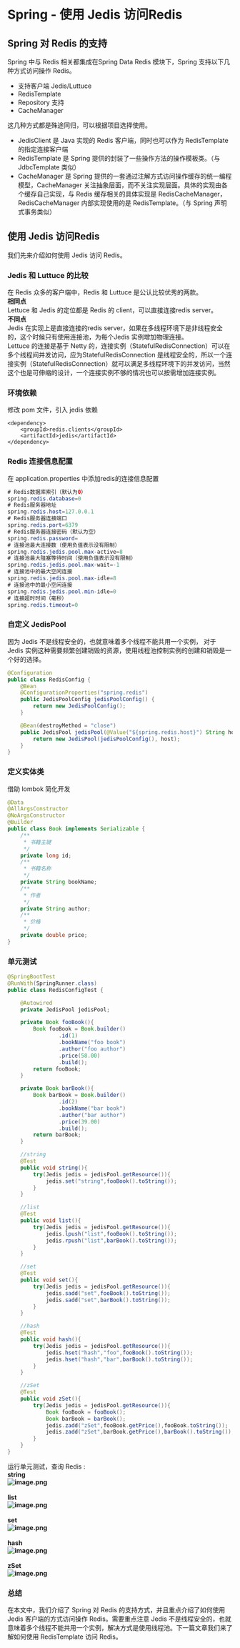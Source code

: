 # Spring - 使用 Jedis 访问Redis

<a name="30fd99f0"></a>
## Spring 对 Redis 的支持
Spring 中与 Redis 相关都集成在Spring Data Redis 模块下，Spring 支持以下几种方式访问操作 Redis。
* 支持客户端 Jedis/Luttuce
* RedisTemplate
* Repository 支持
* CacheManager 

这几种方式都是殊途同归，可以根据项目选择使用。
* JedisClient 是 Java 实现的 Redis 客户端，同时也可以作为 RedisTemplate 的指定连接客户端
* RedisTemplate 是 Spring 提供的封装了一些操作方法的操作模板类。（与 JdbcTemplate 类似）
* CacheManager 是 Spring 提供的一套通过注解方式访问操作缓存的统一编程模型，CacheManager 关注抽象层面，而不关注实现层面。具体的实现由各个缓存自己实现，与 Redis 缓存相关的具体实现是 RedisCacheManager，RedisCacheManager 内部实现使用的是 RedisTemplate。（与 Spring 声明式事务类似）

<a name="a38bc49f"></a>
## 使用 Jedis 访问Redis
我们先来介绍如何使用 Jedis 访问 Redis。

<a name="c830a77b"></a>
### Jedis 和 Luttuce 的比较
在 Redis 众多的客户端中，Redis 和 Luttuce 是公认比较优秀的两款。<br />**相同点**<br />Lettuce 和 Jedis 的定位都是 Redis 的 client，可以直接连接redis server。<br />**不同点**<br />Jedis 在实现上是直接连接的redis server，如果在多线程环境下是非线程安全的，这个时候只有使用连接池，为每个Jedis 实例增加物理连接。<br />Lettuce 的连接是基于 Netty 的，连接实例（StatefulRedisConnection）可以在多个线程间并发访问，应为StatefulRedisConnection 是线程安全的，所以一个连接实例（StatefulRedisConnection）就可以满足多线程环境下的并发访问，当然这个也是可伸缩的设计，一个连接实例不够的情况也可以按需增加连接实例。

<a name="641cf522"></a>
### 环境依赖
修改 pom 文件，引入 jedis 依赖
```
<dependency>
    <groupId>redis.clients</groupId>
    <artifactId>jedis</artifactId>
</dependency>
```

<a name="53f2a95d"></a>
### Redis 连接信息配置
在 application.properties 中添加redis的连接信息配置
```java
# Redis数据库索引（默认为0）
spring.redis.database=0
# Redis服务器地址
spring.redis.host=127.0.0.1
# Redis服务器连接端口
spring.redis.port=6379
# Redis服务器连接密码（默认为空）
spring.redis.password=
# 连接池最大连接数（使用负值表示没有限制）
spring.redis.jedis.pool.max-active=8
# 连接池最大阻塞等待时间（使用负值表示没有限制）
spring.redis.jedis.pool.max-wait=-1
# 连接池中的最大空闲连接
spring.redis.jedis.pool.max-idle=8
# 连接池中的最小空闲连接
spring.redis.jedis.pool.min-idle=0
# 连接超时时间（毫秒）
spring.redis.timeout=0
```

<a name="f8634c10"></a>
### 自定义 JedisPool
因为 Jedis 不是线程安全的，也就意味着多个线程不能共用一个实例， 对于 Jedis 实例这种需要频繁创建销毁的资源，使用线程池控制实例的创建和销毁是一个好的选择。

```java
@Configuration
public class RedisConfig {
    @Bean
    @ConfigurationProperties("spring.redis")
    public JedisPoolConfig jedisPoolConfig() {
        return new JedisPoolConfig();
    }

    @Bean(destroyMethod = "close")
    public JedisPool jedisPool(@Value("${spring.redis.host}") String host) {
        return new JedisPool(jedisPoolConfig(), host);
    }
}
```

<a name="a649f5af"></a>
### 定义实体类
借助 lombok 简化开发
```java
@Data
@AllArgsConstructor
@NoArgsConstructor
@Builder
public class Book implements Serializable {
    /**
     * 书籍主键
     */
    private long id;
    /**
     * 书籍名称
     */
    private String bookName;
    /**
     * 作者
     */
    private String author;
    /**
     * 价格
     */
    private double price;
}
```

<a name="93b824b5"></a>
### 单元测试

```java
@SpringBootTest
@RunWith(SpringRunner.class)
public class RedisConfigTest {

    @Autowired
    private JedisPool jedisPool;

    private Book fooBook(){
        Book fooBook = Book.builder()
                .id(1)
                .bookName("foo book")
                .author("foo author")
                .price(58.00)
                .build();
        return fooBook;
    }

    private Book barBook(){
        Book barBook = Book.builder()
                .id(2)
                .bookName("bar book")
                .author("bar author")
                .price(39.00)
                .build();
        return barBook;
    }

    //string
    @Test
    public void string(){
        try(Jedis jedis = jedisPool.getResource()){
            jedis.set("string",fooBook().toString());
        }
    }

    //list
    @Test
    public void list(){
        try(Jedis jedis = jedisPool.getResource()){
            jedis.lpush("list",fooBook().toString());
            jedis.rpush("list",barBook().toString());
        }
    }

    //set
    @Test
    public void set(){
        try(Jedis jedis = jedisPool.getResource()){
            jedis.sadd("set",fooBook().toString());
            jedis.sadd("set",barBook().toString());
        }
    }

    //hash
    @Test
    public void hash(){
        try(Jedis jedis = jedisPool.getResource()){
            jedis.hset("hash","foo",fooBook().toString());
            jedis.hset("hash","bar",barBook().toString());
        }
    }

    //zSet
    @Test
    public void zSet(){
        try(Jedis jedis = jedisPool.getResource()){
            Book fooBook = fooBook();
            Book barBook = barBook();
            jedis.zadd("zSet",fooBook.getPrice(),fooBook.toString());
            jedis.zadd("zSet",barBook.getPrice(),barBook().toString());
        }
    }
}
```

运行单元测试，查询 Redis :<br />**string<br />![image.png](https://cdn.nlark.com/yuque/0/2019/png/291118/1553501834618-d05589ec-aa4b-4927-8ee4-945f4d75bdd6.png#align=left&display=inline&height=38&name=image.png&originHeight=42&originWidth=528&size=4310&status=done&width=480)**<br />**<br />**list<br />![image.png](https://cdn.nlark.com/yuque/0/2019/png/291118/1553501931918-243b5995-6e45-45e8-83fb-ac77b2b2b166.png#align=left&display=inline&height=51&name=image.png&originHeight=56&originWidth=542&size=7492&status=done&width=493)**<br />**<br />**set<br />![image.png](https://cdn.nlark.com/yuque/0/2019/png/291118/1553501955357-43588885-7c1d-4863-99f0-e70d6eaebba0.png#align=left&display=inline&height=52&name=image.png&originHeight=57&originWidth=535&size=7329&status=done&width=486)**<br />**<br />**hash<br />![image.png](https://cdn.nlark.com/yuque/0/2019/png/291118/1553501980876-3c529a29-d706-456e-8646-075177643c97.png#align=left&display=inline&height=54&name=image.png&originHeight=59&originWidth=556&size=8045&status=done&width=505)**<br />**<br />**zSet<br />![image.png](https://cdn.nlark.com/yuque/0/2019/png/291118/1553502871014-9fe16866-c9e2-47a3-9229-80fd480f325c.png#align=left&display=inline&height=83&name=image.png&originHeight=91&originWidth=545&size=9419&status=done&width=495)**

<a name="25f9c7fa"></a>
### 总结
在本文中，我们介绍了 Spring 对 Redis 的支持方式，并且重点介绍了如何使用 Jedis 客户端的方式访问操作 Redis。需要重点注意 Jedis 不是线程安全的，也就意味着多个线程不能共用一个实例，解决方式是使用线程池。下一篇文章我们来了解如何使用 RedisTemplate 访问 Redis。
